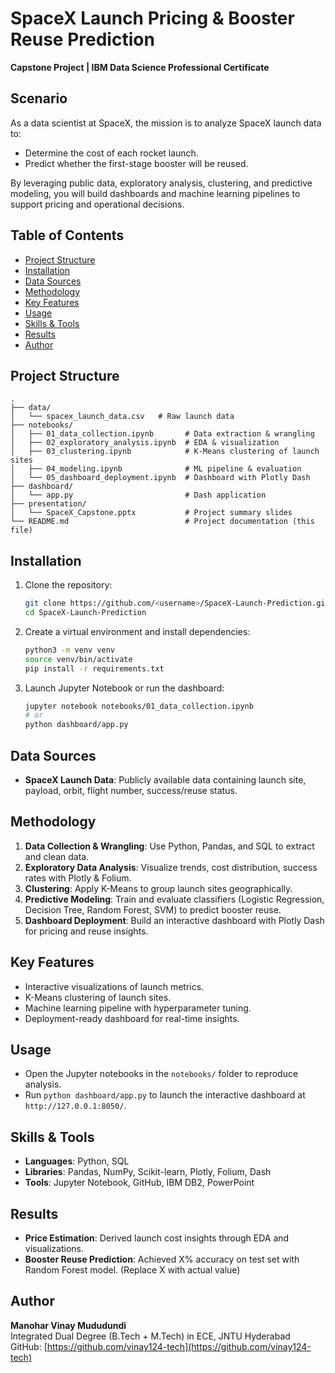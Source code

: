 # SpaceX Launch Pricing & Booster Reuse Prediction

**Capstone Project | IBM Data Science Professional Certificate**

## Scenario

As a data scientist at SpaceX, the mission is to analyze SpaceX launch data to:

- Determine the cost of each rocket launch.
- Predict whether the first-stage booster will be reused.

By leveraging public data, exploratory analysis, clustering, and predictive modeling, you will build dashboards and machine learning pipelines to support pricing and operational decisions.

## Table of Contents

- [Project Structure](#project-structure)
- [Installation](#installation)
- [Data Sources](#data-sources)
- [Methodology](#methodology)
- [Key Features](#key-features)
- [Usage](#usage)
- [Skills & Tools](#skills--tools)
- [Results](#results)
- [Author](#author)

## Project Structure

```
.
├── data/
│   └── spacex_launch_data.csv   # Raw launch data
├── notebooks/
│   ├── 01_data_collection.ipynb       # Data extraction & wrangling
│   ├── 02_exploratory_analysis.ipynb  # EDA & visualization
│   ├── 03_clustering.ipynb            # K-Means clustering of launch sites
│   ├── 04_modeling.ipynb              # ML pipeline & evaluation
│   └── 05_dashboard_deployment.ipynb  # Dashboard with Plotly Dash
├── dashboard/
│   └── app.py                         # Dash application
├── presentation/
│   └── SpaceX_Capstone.pptx           # Project summary slides
└── README.md                          # Project documentation (this file)
```

## Installation

1. Clone the repository:
   ```bash
   git clone https://github.com/<username>/SpaceX-Launch-Prediction.git
   cd SpaceX-Launch-Prediction
   ```
2. Create a virtual environment and install dependencies:
   ```bash
   python3 -m venv venv
   source venv/bin/activate
   pip install -r requirements.txt
   ```
3. Launch Jupyter Notebook or run the dashboard:
   ```bash
   jupyter notebook notebooks/01_data_collection.ipynb
   # or
   python dashboard/app.py
   ```

## Data Sources

- **SpaceX Launch Data**: Publicly available data containing launch site, payload, orbit, flight number, success/reuse status.

## Methodology

1. **Data Collection & Wrangling**: Use Python, Pandas, and SQL to extract and clean data.
2. **Exploratory Data Analysis**: Visualize trends, cost distribution, success rates with Plotly & Folium.
3. **Clustering**: Apply K-Means to group launch sites geographically.
4. **Predictive Modeling**: Train and evaluate classifiers (Logistic Regression, Decision Tree, Random Forest, SVM) to predict booster reuse.
5. **Dashboard Deployment**: Build an interactive dashboard with Plotly Dash for pricing and reuse insights.

## Key Features

- Interactive visualizations of launch metrics.
- K-Means clustering of launch sites.
- Machine learning pipeline with hyperparameter tuning.
- Deployment-ready dashboard for real-time insights.

## Usage

- Open the Jupyter notebooks in the `notebooks/` folder to reproduce analysis.
- Run `python dashboard/app.py` to launch the interactive dashboard at `http://127.0.0.1:8050/`.

## Skills & Tools

- **Languages**: Python, SQL
- **Libraries**: Pandas, NumPy, Scikit-learn, Plotly, Folium, Dash
- **Tools**: Jupyter Notebook, GitHub, IBM DB2, PowerPoint

## Results

- **Price Estimation**: Derived launch cost insights through EDA and visualizations.
- **Booster Reuse Prediction**: Achieved X% accuracy on test set with Random Forest model. (Replace X with actual value)

## Author

**Manohar Vinay Mududundi**  
Integrated Dual Degree (B.Tech + M.Tech) in ECE, JNTU Hyderabad  
GitHub: [https://github.com/vinay124-tech](https://github.com/vinay124-tech)
